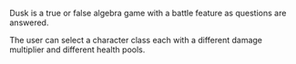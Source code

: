 Dusk is a true or false algebra game with a battle feature as questions are answered.

The user can select a character class each with a different damage multiplier and different health pools.

